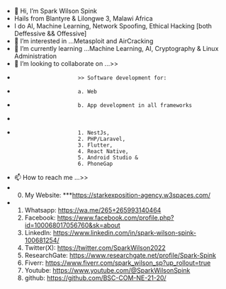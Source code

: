 - 👋 Hi, I’m Spark Wilson Spink
- Hails from Blantyre & Lilongwe 3, Malawi Africa
- I do AI, Machine Learning, Network Spoofing, Ethical Hacking [both Deffessive && Offessive]
- 👀 I’m interested in ...Metasploit and AirCracking
- 🌱 I’m currently learning ...Machine Learning, AI, Cryptography & Linux Administration
- 💞️ I’m looking to collaborate on ...>>
-                         >> Software development for:
-                         a. Web
-                         b. App development in all frameworks
-                     
-                         1. NestJs,
                          2. PHP/Laravel,
                          3. Flutter,
                          4. React Native,
                          5. Android Studio &
                          6. PhoneGap
- 📫 How to reach me ...>>
- 0. My Website: ***https://starkexposition-agency.w3spaces.com/
- 1. Whatsapp: https://wa.me/265+265993140464
  2. Facebook: https://www.facebook.com/profile.php?id=100068017056760&sk=about
  3. LinkedIn: https://www.linkedin.com/in/spark-wilson-spink-100681254/
  4. Twitter(X): https://twitter.com/SparkWilson2022
  5. ResearchGate: https://www.researchgate.net/profile/Spark-Spink
  6. Fiverr: https://www.fiverr.com/spark_wilson_sp?up_rollout=true
  7. Youtube: https://www.youtube.com/@SparkWilsonSpink
  8. github: https://github.com/BSC-COM-NE-21-20/

<!---
BSC-COM-NE-21-20/BSC-COM-NE-21-20 is a ✨ special ✨ repository because its `README.md` (this file) appears on your GitHub profile.
You can click the Preview link to take a look at your changes.
--->
